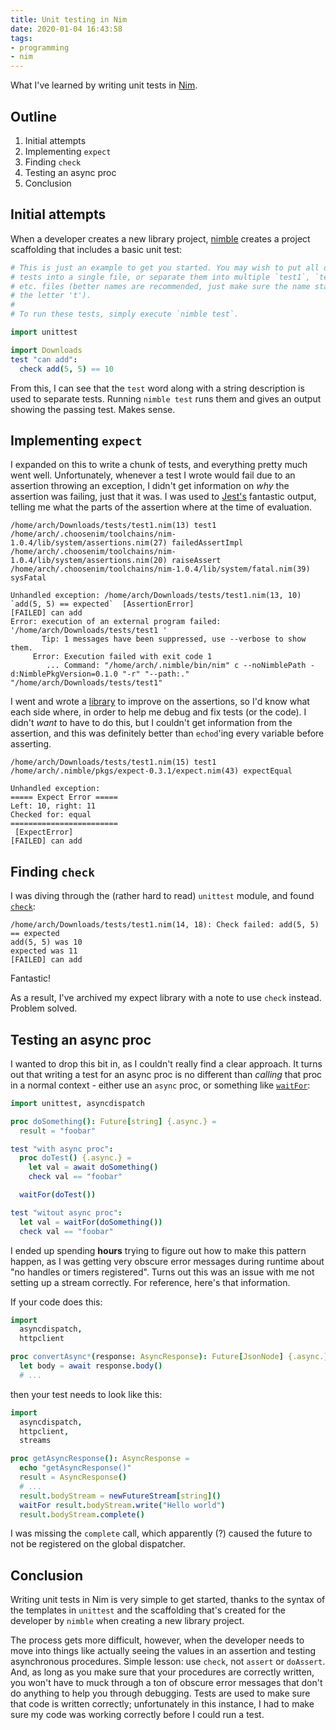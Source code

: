 ```yaml
---
title: Unit testing in Nim
date: 2020-01-04 16:43:58
tags:
- programming
- nim
---
```


What I've learned by writing unit tests in [Nim](https://nim-lang.org).

<!-- more -->

## Outline

1. Initial attempts
1. Implementing `expect`
1. Finding `check`
1. Testing an async proc
1. Conclusion

## Initial attempts

When a developer creates a new library project, [nimble](https://github.com/nim-lang/nimble) creates a project scaffolding that includes a basic unit test:

```nim
# This is just an example to get you started. You may wish to put all of your
# tests into a single file, or separate them into multiple `test1`, `test2`
# etc. files (better names are recommended, just make sure the name starts with
# the letter 't').
#
# To run these tests, simply execute `nimble test`.

import unittest

import Downloads
test "can add":
  check add(5, 5) == 10
```

From this, I can see that the `test` word along with a string description is used to separate tests. Running `nimble test` runs them and gives an output showing the passing test. Makes sense.

## Implementing `expect`

I expanded on this to write a chunk of tests, and everything pretty much went well. Unfortunately, whenever a test I wrote would fail due to an assertion throwing an exception, I didn't get information on _why_ the assertion was failing, just that it was. I was used to [Jest's](https://jestjs.io) fantastic output, telling me what the parts of the assertion where at the time of evaluation.

```
/home/arch/Downloads/tests/test1.nim(13) test1
/home/arch/.choosenim/toolchains/nim-1.0.4/lib/system/assertions.nim(27) failedAssertImpl
/home/arch/.choosenim/toolchains/nim-1.0.4/lib/system/assertions.nim(20) raiseAssert
/home/arch/.choosenim/toolchains/nim-1.0.4/lib/system/fatal.nim(39) sysFatal

Unhandled exception: /home/arch/Downloads/tests/test1.nim(13, 10) `add(5, 5) == expected`  [AssertionError]
[FAILED] can add
Error: execution of an external program failed: '/home/arch/Downloads/tests/test1 '
       Tip: 1 messages have been suppressed, use --verbose to show them.
     Error: Execution failed with exit code 1
        ... Command: "/home/arch/.nimble/bin/nim" c --noNimblePath -d:NimblePkgVersion=0.1.0 "-r" "--path:."  "/home/arch/Downloads/tests/test1"
```

I went and wrote a [library](https://github.com/celeo/expect-nim) to improve on the assertions, so I'd know what each side where, in order to help me debug and fix tests (or the code). I didn't _want_ to have to do this, but I couldn't get information from the assertion, and this was definitely better than `echod`'ing every variable before asserting.

```
/home/arch/Downloads/tests/test1.nim(15) test1
/home/arch/.nimble/pkgs/expect-0.3.1/expect.nim(43) expectEqual

Unhandled exception:
===== Expect Error =====
Left: 10, right: 11
Checked for: equal
========================
 [ExpectError]
[FAILED] can add
```

## Finding `check`

I was diving through the (rather hard to read) `unittest` module, and found [`check`](https://nim-lang.org/docs/unittest.html#check.m%2Cuntyped):

```
/home/arch/Downloads/tests/test1.nim(14, 18): Check failed: add(5, 5) == expected
add(5, 5) was 10
expected was 11
[FAILED] can add
```

Fantastic!

As a result, I've archived my expect library with a note to use `check` instead. Problem solved.

## Testing an async proc

I wanted to drop this bit in, as I couldn't really find a clear approach. It turns out that writing a test for an async proc is no different than _calling_ that proc in a normal context - either use an `async` proc, or something like [`waitFor`](https://nim-lang.org/docs/asyncdispatch.html#waitFor%2CFuture%5BT%5D):

```nim
import unittest, asyncdispatch

proc doSomething(): Future[string] {.async.} =
  result = "foobar"

test "with async proc":
  proc doTest() {.async.} =
    let val = await doSomething()
    check val == "foobar"

  waitFor(doTest())

test "witout async proc":
  let val = waitFor(doSomething())
  check val == "foobar"
```

I ended up spending **hours** trying to figure out how to make this pattern happen, as I was getting very obscure error messages during runtime about "no handles or timers registered". Turns out this was an issue with me not setting up a stream correctly. For reference, here's that information.

If your code does this:

```nim
import
  asyncdispatch,
  httpclient

proc convertAsync*(response: AsyncResponse): Future[JsonNode] {.async.} =
  let body = await response.body()
  # ...
```

then your test needs to look like this:

```nim
import
  asyncdispatch,
  httpclient,
  streams

proc getAsyncResponse(): AsyncResponse =
  echo "getAsyncResponse()"
  result = AsyncResponse()
  # ...
  result.bodyStream = newFutureStream[string]()
  waitFor result.bodyStream.write("Hello world")
  result.bodyStream.complete()
```

I was missing the `complete` call, which apparently (?) caused the future to not be registered on the global dispatcher.

## Conclusion

Writing unit tests in Nim is very simple to get started, thanks to the syntax of the templates in `unittest` and the scaffolding that's created for the developer by `nimble` when creating a new library project.

The process gets more difficult, however, when the developer needs to move into things like actually seeing the values in an assertion and testing asynchronous procedures. Simple lesson: use `check`, not `assert` or `doAssert`. And, as long as you make sure that your procedures are correctly written, you won't have to muck through a ton of obscure error messages that don't do anything to help you through debugging. Tests are used to make sure that code is written correctly; unfortunately in this instance, I had to make sure my code was working correctly before I could run a test.
